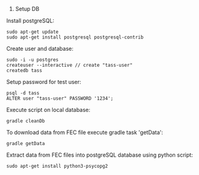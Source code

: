 1. Setup DB

Install postgreSQL:
```
sudo apt-get update
sudo apt-get install postgresql postgresql-contrib
```

Create user and database:
```
sudo -i -u postgres
createuser --interactive // create "tass-user"
createdb tass
```

Setup password for test user:
```
psql -d tass
ALTER user "tass-user" PASSWORD '1234';
```

Execute script on local database:
```
gradle cleanDb
```

To download data from FEC file execute gradle task 'getData':

```
gradle getData
```

Extract data from FEC files into postgreSQL database using python script:
```
sudo apt-get install python3-psycopg2
```

